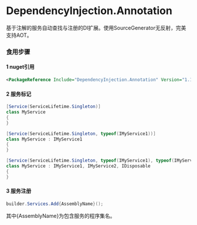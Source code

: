 # DependencyInjection.Annotation
基于注解的服务自动查找与注册的DI扩展。使用SourceGenerator无反射，完美支持AOT。

### 食用步骤
#### 1 nuget引用 
```xml
<PackageReference Include="DependencyInjection.Annotation" Version="1.1.1" />
```

#### 2 服务标记
```c#
[Service(ServiceLifetime.Singleton)]
class MyService 
{    
}
```

```c#
[Service(ServiceLifetime.Singleton, typeof(IMyService1))]
class MyService : IMyService1
{    
}
```

```c#
[Service(ServiceLifetime.Singleton, typeof(IMyService1), typeof(IMyService2))]
class MyService : IMyService1, IMyService2, IDisposable
{    
}
```

#### 3 服务注册
```c#
builder.Services.Add{AssemblyName}();
```
其中{AssemblyName}为包含服务的程序集名。
